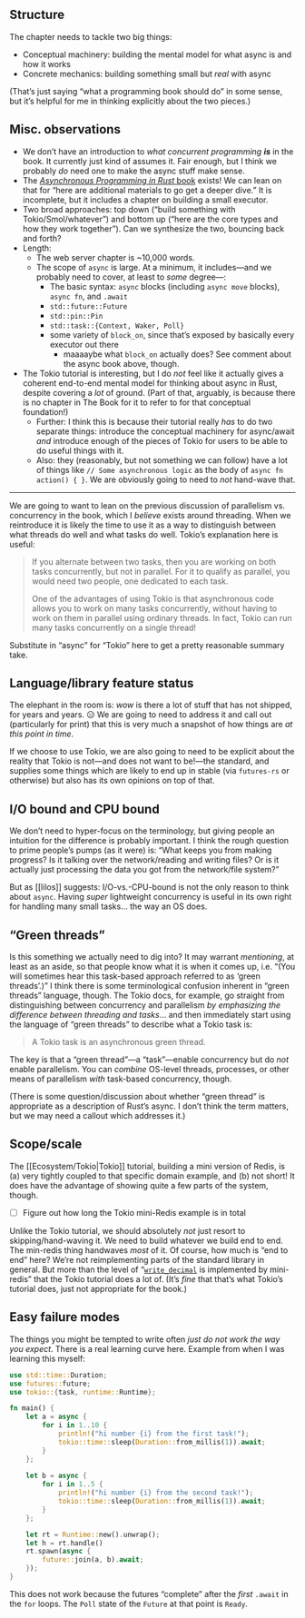 ## Structure

The chapter needs to tackle two big things:

- Conceptual machinery: building the mental model for what async is and how it works
- Concrete mechanics: building something small but *real* with async

(That’s just saying “what a programming book should do” in some sense, but it’s helpful for me in thinking explicitly about the two pieces.)

## Misc. observations

- We don’t have an introduction to *what concurrent programming **is*** in the book. It currently just kind of assumes it. Fair enough, but I think we probably *do* need one to make the async stuff make sense.
- The [_Asynchronous Programming in Rust_ book](https://rust-lang.github.io/async-book/) exists! We can lean on that for “here are additional materials to go get a deeper dive.” It is incomplete, but it includes a chapter on building a small executor.
- Two broad approaches: top down (“build something with Tokio/Smol/whatever”) and bottom up (“here are the core types and how they work together”). Can we synthesize the two, bouncing back and forth?
- Length:
    - The web server chapter is ~10,000 words.
    - The scope of `async` is large. At a minimum, it includes—and we probably need to cover, at least to *some* degree—:
        - The basic syntax: `async` blocks (including `async move` blocks), `async fn`, and `.await`
        - `std::future::Future`
        - `std::pin::Pin`
        - `std::task::{Context, Waker, Poll}`
        - some variety of `block_on`, since that’s exposed by basically every executor out there
            - maaaaybe what `block_on` actually does? See comment about the async book above, though.
- The Tokio tutorial is interesting, but I do *not* feel like it actually gives a coherent end-to-end mental model for thinking about async in Rust, despite covering a *lot* of ground. (Part of that, arguably, is because there is no chapter in The Book for it to refer to for that conceptual foundation!)
    - Further: I think this is because their tutorial really *has* to do two separate things: introduce the conceptual machinery for async/await *and* introduce enough of the pieces of Tokio for users to be able to do useful things with it.
    - Also: they (reasonably, but not something we can follow) have a lot of things like `// Some asynchronous logic` as the body of `async fn action() { }`. We are obviously going to need to *not* hand-wave that.

---

We are going to want to lean on the previous discussion of parallelism vs. concurrency in the book, which I *believe* exists around threading. When we reintroduce it is likely the time to use it as a way to distinguish between what threads do well and what tasks do well. Tokio’s explanation here is useful:

> If you alternate between two tasks, then you are working on both tasks concurrently, but not in parallel. For it to qualify as parallel, you would need two people, one dedicated to each task.
> 
> One of the advantages of using Tokio is that asynchronous code allows you to work on many tasks concurrently, without having to work on them in parallel using ordinary threads. In fact, Tokio can run many tasks concurrently on a single thread!

Substitute in “async” for “Tokio” here to get a pretty reasonable summary take.

## Language/library feature status

The elephant in the room is: *wow* is there a lot of stuff that has not shipped, for years and years. 😑 We are going to need to address it and call out (particularly for print) that this is very much a snapshot of how things are *at this point in time*.

If we choose to use Tokio, we are also going to need to be explicit about the reality that Tokio is not—and does not want to be!—the standard, and supplies some things which are likely to end up in stable (via `futures-rs` or otherwise) but also has its own opinions on top of that.

## I/O bound and CPU bound

We don’t need to hyper-focus on the terminology, but giving people an intuition for the difference is probably important. I think the rough question to prime people’s pumps (as it were) is: “What keeps you from making progress? Is it talking over the network/reading and writing files? Or is it actually just processing the data you got from the network/file system?”

But as [[lilos]] suggests: I/O-vs.-CPU-bound is not the only reason to think about `async`. Having *super* lightweight concurrency is useful in its own right for handling many small tasks… the way an OS does.

## “Green threads”

Is this something we actually need to dig into? It may warrant *mentioning*, at least as an aside, so that people know what it is when it comes up, i.e. “(You will sometimes hear this task-based approach referred to as ‘green threads’.)” I think there is some terminological confusion inherent in “green threads” language, though. The Tokio docs, for example, go straight from distinguishing between concurrency and parallelism *by emphasizing the difference between threading and tasks*… and then immediately start using the language of “green threads” to describe what a Tokio task is:

> A Tokio task is an asynchronous green thread.

The key is that a “green thread”—a “task”—enable concurrency but do *not* enable parallelism. You can *combine* OS-level threads, processes, or other means of parallelism *with* task-based concurrency, though.

(There is some question/discussion about whether “green thread” is appropriate as a description of Rust’s async. I don’t think the term matters, but we may need a callout which addresses it.)

## Scope/scale

The [[Ecosystem/Tokio|Tokio]] tutorial, building a mini version of Redis, is (a) very tightly coupled to that specific domain example, and (b) not short! It does have the advantage of showing quite a few parts of the system, though.

- [ ] Figure out how long the Tokio mini-Redis example is in total

Unlike the Tokio tutorial, we should absolutely *not* just resort to skipping/hand-waving it. We need to build whatever we build end to end. The min-redis thing handwaves *most* of it. Of course, how much is “end to end” here? We’re not reimplementing parts of the standard library in general. But more than the level of “[`write_decimal`](https://github.com/tokio-rs/mini-redis/blob/tutorial/src/connection.rs#L225-L238) is implemented by mini-redis” that the Tokio tutorial does a lot of. (It’s *fine* that that’s what Tokio’s tutorial does, just not appropriate for the book.)

## Easy failure modes

The things you might be tempted to write often *just do not work the way you expect*. There is a real learning curve here. Example from when I was learning this myself:

```rust
use std::time::Duration;
use futures::future;
use tokio::{task, runtime::Runtime};

fn main() {
    let a = async {
        for i in 1..10 {
            println!("hi number {i} from the first task!");
            tokio::time::sleep(Duration::from_millis(1)).await;
        }
    };
    
    let b = async {
        for i in 1..5 {
            println!("hi number {i} from the second task!");
            tokio::time::sleep(Duration::from_millis(1)).await;
        }
    };

    let rt = Runtime::new().unwrap();   
    let h = rt.handle()
    rt.spawn(async {
        future::join(a, b).await;
    });
}
```

This does not work because the futures “complete” after the *first* `.await` in the `for` loops. The `Poll` state of the `Future` at that point is `Ready`.